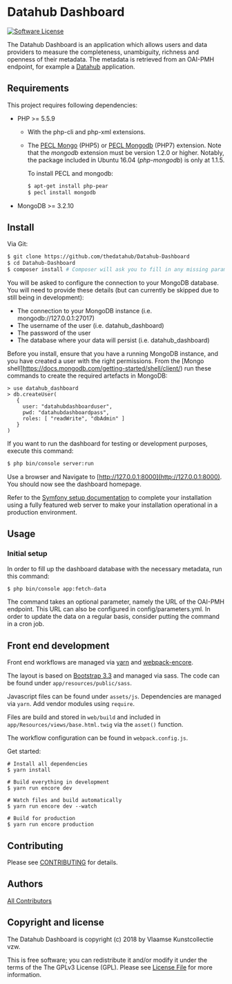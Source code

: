 # Datahub Dashboard

[![Software License][ico-license]](LICENSE)

The Datahub Dashboard is an application which allows users and data providers to measure the completeness, unambiguity, richness and openness of their metadata. The metadata is retrieved from an OAI-PMH endpoint, for example a [Datahub](https://github.com/thedatahub/Datahub) application.

## Requirements

This project requires following dependencies:
* PHP >= 5.5.9
  * With the php-cli and php-xml extensions.
  * The [PECL Mongo](https://pecl.php.net/package/mongo) (PHP5) or [PECL Mongodb](https://pecl.php.net/package/mongodb) (PHP7) extension. Note that the _mongodb_ extension must be version 1.2.0 or higher. Notably, the package included in Ubuntu 16.04 (_php-mongodb_) is only at 1.1.5.

    To install PECL and mongodb:
      ```bash
      $ apt-get install php-pear
      $ pecl install mongodb
      ```
* MongoDB >= 3.2.10

## Install

Via Git:

```bash
$ git clone https://github.com/thedatahub/Datahub-Dashboard
$ cd Datahub-Dashboard
$ composer install # Composer will ask you to fill in any missing parameters before it continues
```

You will be asked to configure the connection to your MongoDB database. You 
will need to provide these details (but can currently be skipped due to still being in development):

* The connection to your MongoDB instance (i.e. mongodb://127.0.0.1:27017)
* The username of the user (i.e. datahub_dashboard)
* The password of the user
* The database where your data will persist (i.e. datahub_dashboard)

Before you install, ensure that you have a running MongoDB instance, and you 
have created a user with the right permissions. From the 
[Mongo shell]https://docs.mongodb.com/getting-started/shell/client/) run these
commands to create the required artefacts in MongoDB:

```
> use datahub_dashboard
> db.createUser(
   {
     user: "datahubdashboarduser",
     pwd: "datahubdashboardpass",
     roles: [ "readWrite", "dbAdmin" ]
   }
)
```

If you want to run the dashboard for testing or development purposes, execute this command:

``` bash
$ php bin/console server:run
```

Use a browser and Navigate to [http://127.0.0.1:8000](http://127.0.0.1:8000). 
You should now see the dashboard homepage.

Refer to the [Symfony setup documentation](https://symfony.com/doc/current/setup/web_server_configuration.html) 
to complete your installation using a fully featured web server to make your 
installation operational in a production environment.

## Usage

### Initial setup

In order to fill up the dashboard database with the necessary metadata, run this command:
```bash
$ php bin/console app:fetch-data
```

The command takes an optional parameter, namely the URL of the OAI-PMH endpoint. This URL can also be configured in config/parameters.yml.
In order to update the data on a regular basis, consider putting the command in a cron job.

## Front end development

Front end workflows are managed via [yarn](https://yarnpkg.com/en/) and 
[webpack-encore](https://symfony.com/blog/introducing-webpack-encore-for-asset-management).

The layout is based on [Bootstrap 3.3](https://getbootstrap.com/docs/3.3/) 
and managed via sass. The code can be found under `app/resources/public/sass`.

Javascript files can be found under `assets/js`. Dependencies are 
managed via `yarn`. Add vendor modules using `require`.

Files are build and stored in `web/build` and included in `app/Resources/views/base.html.twig`
via the `asset()` function.

The workflow configuration can be found in `webpack.config.js`.

Get started:

```
# Install all dependencies
$ yarn install

# Build everything in development
$ yarn run encore dev

# Watch files and build automatically
$ yarn run encore dev --watch

# Build for production
$ yarn run encore production
```

## Contributing

Please see [CONTRIBUTING](CONTRIBUTING.md) for details.


## Authors

[All Contributors][link-contributors]

## Copyright and license

The Datahub Dashboard is copyright (c) 2018 by Vlaamse Kunstcollectie vzw.

This is free software; you can redistribute it and/or modify it under the 
terms of the The GPLv3 License (GPL). Please see [License File](LICENSE) for 
more information.

[ico-version]: https://img.shields.io/packagist/v/:vendor/:package_name.svg?style=flat-square
[ico-license]: https://img.shields.io/badge/license-GPLv3-brightgreen.svg?style=flat-square
[ico-travis]: https://img.shields.io/travis/:vendor/:package_name/master.svg?style=flat-square
[ico-scrutinizer]: https://img.shields.io/scrutinizer/coverage/g/:vendor/:package_name.svg?style=flat-square
[ico-code-quality]: https://img.shields.io/scrutinizer/g/:vendor/:package_name.svg?style=flat-square
[ico-downloads]: https://img.shields.io/packagist/dt/:vendor/:package_name.svg?style=flat-square

[link-packagist]: https://packagist.org/packages/:vendor/:package_name
[link-travis]: https://travis-ci.org/:vendor/:package_name
[link-scrutinizer]: https://scrutinizer-ci.com/g/:vendor/:package_name/code-structure
[link-code-quality]: https://scrutinizer-ci.com/g/:vendor/:package_name
[link-downloads]: https://packagist.org/packages/:vendor/:package_name
[link-author]: https://github.com/:author_username
[link-contributors]: ../../contributors
